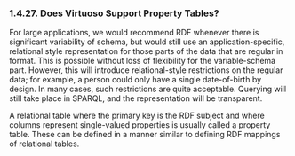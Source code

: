 <div>

<div>

<div>

<div>

### 1.4.27. Does Virtuoso Support Property Tables?

</div>

</div>

</div>

For large applications, we would recommend RDF whenever there is
significant variability of schema, but would still use an
application-specific, relational style representation for those parts of
the data that are regular in format. This is possible without loss of
flexibility for the variable-schema part. However, this will introduce
relational-style restrictions on the regular data; for example, a person
could only have a single date-of-birth by design. In many cases, such
restrictions are quite acceptable. Querying will still take place in
SPARQL, and the representation will be transparent.

A relational table where the primary key is the RDF subject and where
columns represent single-valued properties is usually called a property
table. These can be defined in a manner similar to defining RDF mappings
of relational tables.

</div>

